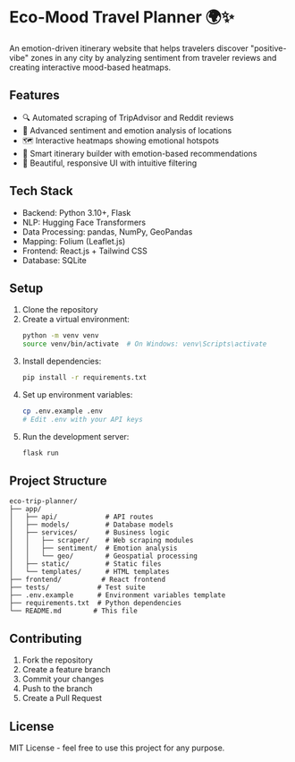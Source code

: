 # Eco-Mood Travel Planner 🌍✨

An emotion-driven itinerary website that helps travelers discover "positive-vibe" zones in any city by analyzing sentiment from traveler reviews and creating interactive mood-based heatmaps.

## Features

- 🔍 Automated scraping of TripAdvisor and Reddit reviews
- 💭 Advanced sentiment and emotion analysis of locations
- 🗺️ Interactive heatmaps showing emotional hotspots
- 📅 Smart itinerary builder with emotion-based recommendations
- 🎨 Beautiful, responsive UI with intuitive filtering

## Tech Stack

- Backend: Python 3.10+, Flask
- NLP: Hugging Face Transformers
- Data Processing: pandas, NumPy, GeoPandas
- Mapping: Folium (Leaflet.js)
- Frontend: React.js + Tailwind CSS
- Database: SQLite

## Setup

1. Clone the repository
2. Create a virtual environment:
   ```bash
   python -m venv venv
   source venv/bin/activate  # On Windows: venv\Scripts\activate
   ```
3. Install dependencies:
   ```bash
   pip install -r requirements.txt
   ```
4. Set up environment variables:
   ```bash
   cp .env.example .env
   # Edit .env with your API keys
   ```
5. Run the development server:
   ```bash
   flask run
   ```

## Project Structure

```
eco-trip-planner/
├── app/
│   ├── api/            # API routes
│   ├── models/         # Database models
│   ├── services/       # Business logic
│   │   ├── scraper/    # Web scraping modules
│   │   ├── sentiment/  # Emotion analysis
│   │   └── geo/        # Geospatial processing
│   ├── static/         # Static files
│   └── templates/      # HTML templates
├── frontend/          # React frontend
├── tests/            # Test suite
├── .env.example      # Environment variables template
├── requirements.txt  # Python dependencies
└── README.md        # This file
```

## Contributing

1. Fork the repository
2. Create a feature branch
3. Commit your changes
4. Push to the branch
5. Create a Pull Request

## License

MIT License - feel free to use this project for any purpose. 